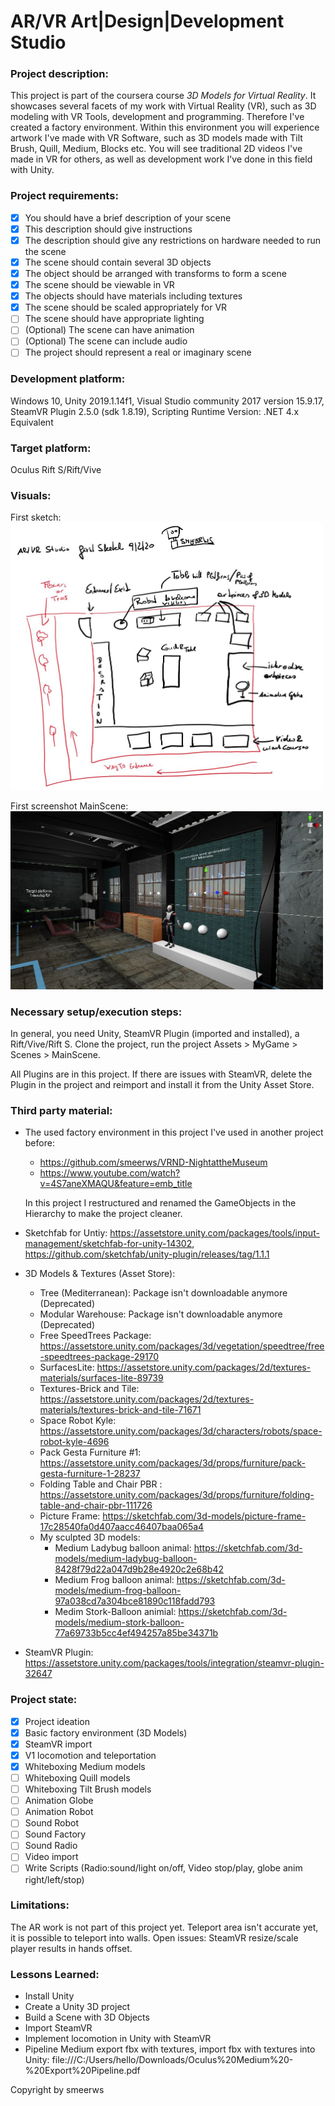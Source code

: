 # AR/VR Art|Design|Development Studio

### Project description: 
This project is part of the coursera course *3D Models for Virtual Reality*.
It showcases several facets of my work with Virtual Reality (VR), such as 3D modeling with VR Tools, development and programming.
Therefore I've created a factory environment. Within this environment you will experience artwork I've made with VR Software, such as 3D models made with Tilt Brush, Quill, Medium, Blocks etc. You will see traditional 2D videos I've made in VR for others, as well as development work I've done in this field with Unity.   

### Project requirements: 
- [x] You should have a brief description of your scene
- [x] This description should give instructions
- [x] The description should give any restrictions on hardware needed to run the scene
- [x] The scene should contain several 3D objects
- [x] The object should be arranged with transforms to form a scene
- [x] The scene should be viewable in VR
- [x] The objects should have materials including textures
- [x] The scene should be scaled appropriately for VR
- [ ] The scene should have appropriate lighting
- [ ] (Optional) The scene can have animation
- [ ] (Optional) The scene can include audio
- [ ] The project should represent a real or imaginary scene

### Development platform: 
Windows 10, Unity 2019.1.14f1, 
Visual Studio community 2017 version 15.9.17, SteamVR Plugin 2.5.0 (sdk 1.8.19), 
Scripting Runtime Version: .NET 4.x Equivalent

### Target platform: 
Oculus Rift S/Rift/Vive

### Visuals: 
First sketch:
<img width="500" alt="first simple sketch ar-vr studio" src="./Screenshots/arvrstudio-smeerws-090220-sketch.jpg">

First screenshot MainScene: 
<img width="500" alt="first simple sketch ar-vr studio" src="./Screenshots/sc-arvrstudio-100220.jpg">

### Necessary setup/execution steps: 
In general, you need Unity, SteamVR Plugin (imported and installed), a Rift/Vive/Rift S.
Clone the project, run the project Assets > MyGame > Scenes > MainScene.

All Plugins are in this project. If there are issues with SteamVR, delete the Plugin in the project and reimport and install it from the Unity Asset Store. 

### Third party material: 
* The used factory environment in this project I've used in another project before: 
  - https://github.com/smeerws/VRND-NightattheMuseum
  - https://www.youtube.com/watch?v=4S7aneXMAQU&feature=emb_title

  In this project I restructured and renamed the GameObjects in the Hierarchy to make the project cleaner. 
* Sketchfab for Untiy: https://assetstore.unity.com/packages/tools/input-management/sketchfab-for-unity-14302, 
   https://github.com/sketchfab/unity-plugin/releases/tag/1.1.1
* 3D Models & Textures (Asset Store): 
  - Tree (Mediterranean): Package isn't downloadable anymore (Deprecated)
  - Modular Warehouse: Package isn't downloadable anymore (Deprecated)
  - Free SpeedTrees Package: https://assetstore.unity.com/packages/3d/vegetation/speedtree/free-speedtrees-package-29170
  - SurfacesLite: https://assetstore.unity.com/packages/2d/textures-materials/surfaces-lite-89739
  - Textures-Brick and Tile: https://assetstore.unity.com/packages/2d/textures-materials/textures-brick-and-tile-71671
  - Space Robot Kyle: https://assetstore.unity.com/packages/3d/characters/robots/space-robot-kyle-4696
  - Pack Gesta Furniture #1: https://assetstore.unity.com/packages/3d/props/furniture/pack-gesta-furniture-1-28237
  - Folding Table and Chair PBR : https://assetstore.unity.com/packages/3d/props/furniture/folding-table-and-chair-pbr-111726
  - Picture Frame:  https://sketchfab.com/3d-models/picture-frame-17c28540fa0d407aacc46407baa065a4
  - My sculpted 3D models: 
    + Medium Ladybug balloon animal: https://sketchfab.com/3d-models/medium-ladybug-balloon-8428f79d22a047d9b28e4920c2e68b42
    + Medium Frog balloon animal: https://sketchfab.com/3d-models/medium-frog-balloon-97a038cd7a304bce81890c118fadd793
	+ Medim Stork-Balloon animial: https://sketchfab.com/3d-models/medium-stork-balloon-77a69733b5cc4ef494257a85be34371b
* SteamVR Plugin: https://assetstore.unity.com/packages/tools/integration/steamvr-plugin-32647

### Project state: 
- [x] Project ideation
- [x] Basic factory environment (3D Models)
- [x] SteamVR import
- [x] V1 locomotion and teleportation
- [x] Whiteboxing Medium models
- [ ] Whiteboxing Quill models
- [ ] Whiteboxing Tilt Brush models
- [ ] Animation Globe
- [ ] Animation Robot
- [ ] Sound Robot
- [ ] Sound Factory
- [ ] Sound Radio
- [ ] Video import
- [ ] Write Scripts (Radio:sound/light on/off, Video stop/play, globe anim right/left/stop)

### Limitations:
The AR work is not part of this project yet. 
Teleport area isn't accurate yet, it is possible to teleport into walls. 
Open issues: SteamVR resize/scale player results in hands offset. 

### Lessons Learned: 

* Install Unity
* Create a Unity 3D project
* Build a Scene with 3D Objects
* Import SteamVR
* Implement locomotion in Unity with SteamVR
* Pipeline Medium export fbx with textures, import fbx with textures into Unity: file:///C:/Users/hello/Downloads/Oculus%20Medium%20-%20Export%20Pipeline.pdf

Copyright by smeerws

